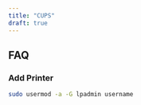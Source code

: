 ```yaml
---
title: "CUPS"
draft: true
---
```


## FAQ

### Add Printer
```bash
sudo usermod -a -G lpadmin username
```
